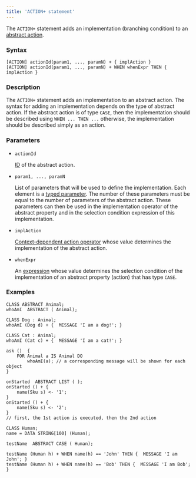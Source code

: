 ```yaml
---
title: 'ACTION+ statement'
---
```


The `ACTION+` statement adds an implementation (branching condition) to an [abstract action](Action_extension.md).

### Syntax

```
[ACTION] actionId(param1, ..., paramN) + { implAction }
[ACTION] actionId(param1, ..., paramN) + WHEN whenExpr THEN { implAction }
```

### Description

The `ACTION+` statement adds an implementation to an abstract action. The syntax for adding an implementation depends on the type of abstract action. If the abstract action is of type `CASE`, then the implementation should be described using `WHEN ... THEN ...` otherwise, the implementation should be described simply as an action. 

### Parameters

- `actionId`  

    [ID](IDs.md#propertyid) of the abstract action. 

- `param1, ..., paramN`

    List of parameters that will be used to define the implementation. Each element is a [typed parameter](IDs.md#paramid). The number of these parameters must be equal to the number of parameters of the abstract action. These parameters can then be used in the implementation operator of the abstract property and in the selection condition expression of this implementation.

- `implAction`

    [Context-dependent action operator](Action_operators.md#contextdependent) whose value determines the implementation of the abstract action. 

- `whenExpr`

    An [expression](Expression.md) whose value determines the selection condition of the implementation of an abstract property (action) that has type `CASE`. 

### Examples

```lsf
CLASS ABSTRACT Animal;
whoAmI  ABSTRACT ( Animal);

CLASS Dog : Animal;
whoAmI (Dog d) + {  MESSAGE 'I am a dog!'; }

CLASS Cat : Animal;
whoAmI (Cat c) + {  MESSAGE 'I am a сat!'; }

ask ()  {
    FOR Animal a IS Animal DO
        whoAmI(a); // a corresponding message will be shown for each object
}

onStarted  ABSTRACT LIST ( );
onStarted () + {
    name(Sku s) <- '1';
}
onStarted () + {
    name(Sku s) <- '2';
}
// first, the 1st action is executed, then the 2nd action

CLASS Human;
name = DATA STRING[100] (Human);

testName  ABSTRACT CASE ( Human);

testName (Human h) + WHEN name(h) == 'John' THEN {  MESSAGE 'I am John'; }
testName (Human h) + WHEN name(h) == 'Bob' THEN {  MESSAGE 'I am Bob'; }
```
